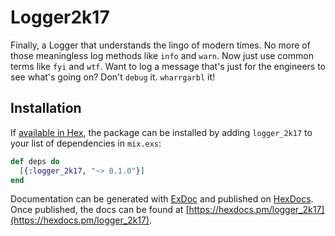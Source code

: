 # Logger2k17

Finally, a Logger that understands the lingo of modern times. No more of those meaningless log methods like `info` and `warn`. Now just use common terms like `fyi` and `wtf`. Want to log a message that's just for the engineers to see what's going on? Don't `debug` it. `wharrgarbl` it!

## Installation

If [available in Hex](https://hex.pm/docs/publish), the package can be installed
by adding `logger_2k17` to your list of dependencies in `mix.exs`:

```elixir
def deps do
  [{:logger_2k17, "~> 0.1.0"}]
end
```

Documentation can be generated with [ExDoc](https://github.com/elixir-lang/ex_doc)
and published on [HexDocs](https://hexdocs.pm). Once published, the docs can
be found at [https://hexdocs.pm/logger_2k17](https://hexdocs.pm/logger_2k17).
